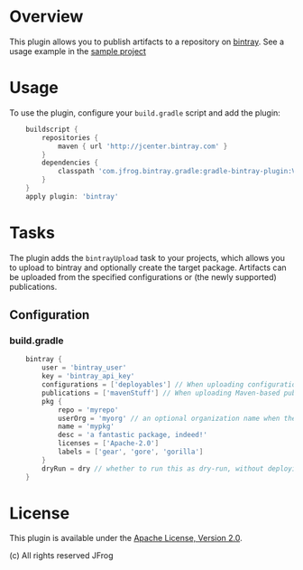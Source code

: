 # Overview
This plugin allows you to publish artifacts to a repository on [bintray](https://bintray.com/). 
See a usage example in the [sample project](https://github.com/bintray/bintray-examples/tree/master/gradle-example)

# Usage
To use the plugin, configure your `build.gradle` script and add the plugin:
```groovy
    buildscript {
        repositories {
            maven { url 'http://jcenter.bintray.com' }
        }
        dependencies {
            classpath 'com.jfrog.bintray.gradle:gradle-bintray-plugin:VERSION'
        }
    }
    apply plugin: 'bintray'
```

# Tasks
The plugin adds the `bintrayUpload` task to your projects, which allows you to upload to bintray and optionally create the target package.
Artifacts can be uploaded from the specified configurations or (the newly supported) publications.

## Configuration

### build.gradle
```groovy
    bintray {
        user = 'bintray_user'
        key = 'bintray_api_key'
        configurations = ['deployables'] // When uploading configuration files
        publications = ['mavenStuff'] // When uploading Maven-based publication files
        pkg {
            repo = 'myrepo'
            userOrg = 'myorg' // an optional organization name when the repo belongs to one of the user's orgs
            name = 'mypkg'
            desc = 'a fantastic package, indeed!'
            licenses = ['Apache-2.0']
            labels = ['gear', 'gore', 'gorilla']
        }
        dryRun = dry // whether to run this as dry-run, without deploying
    }
```

# License
This plugin is available under the [Apache License, Version 2.0](http://www.apache.org/licenses/LICENSE-2.0).

(c) All rights reserved JFrog
